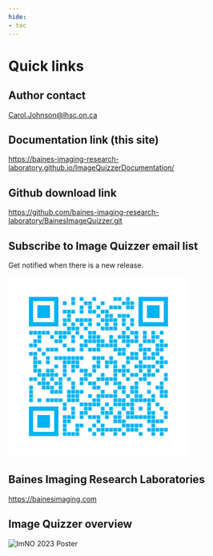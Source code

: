 ```yaml
---
hide:
- toc
---
```

<!-- let javascript handle toc on left sidebar -->

# Quick links

## Author contact

Carol.Johnson@lhsc.on.ca

## Documentation link (this site)

<https://baines-imaging-research-laboratory.github.io/ImageQuizzerDocumentation/>


## Github download link

<https://github.com/baines-imaging-research-laboratory/BainesImageQuizzer.git>

## Subscribe to Image Quizzer email list

Get notified when there is a new release.

![Email subscribe](../assets/QRCode.png)

## Baines Imaging Research Laboratories

<https://bainesimaging.com>

## Image Quizzer overview

![ImNO 2023 Poster](../assets/Poster_ImNO2023.png)

